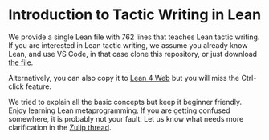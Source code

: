 # Introduction to Tactic Writing in Lean

We provide a single Lean file with 762 lines that teaches Lean tactic writing.
If you are interested in Lean tactic writing, we assume you already know Lean, and use VS Code,
in that case clone this repository, or just download [the file](https://raw.githubusercontent.com/mirefek/lean-tactic-programming-quide/refs/heads/main/TacticProgrammingGuide.lean).

Alternatively, you can also copy it to [Lean 4 Web](https://live.lean-lang.org/) but you will miss the Ctrl-click feature.

We tried to explain all the basic concepts but keep it beginner friendly.
Enjoy learning Lean metaprogramming. If you are getting confused somewhere, it is probably not your fault. Let us know what needs more clarification in the [Zulip thread](https://leanprover.zulipchat.com/#narrow/channel/239415-metaprogramming-.2F-tactics/topic/Introduction.20to.20tactic.20programming/near/524164016).
